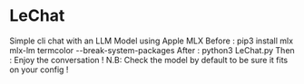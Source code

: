 # LeChat
Simple cli chat with an LLM Model using Apple MLX
Before : pip3 install mlx mlx-lm termcolor --break-system-packages
After : python3 LeChat.py 
Then : Enjoy the conversation !
N.B: Check the model by default to be sure it fits on your config !
